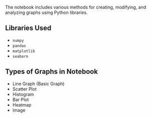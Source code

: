 The notebook includes various methods for creating, modifying, and analyzing graphs using Python libraries.

## Libraries Used

- `numpy`
- `pandas`
- `matplotlib`
- `seaborn`

## Types of Graphs in Notebook
- Line Graph (Basic Graph)
- Scatter Plot
- Histogram
- Bar Plot
- Heatmap
- Image

